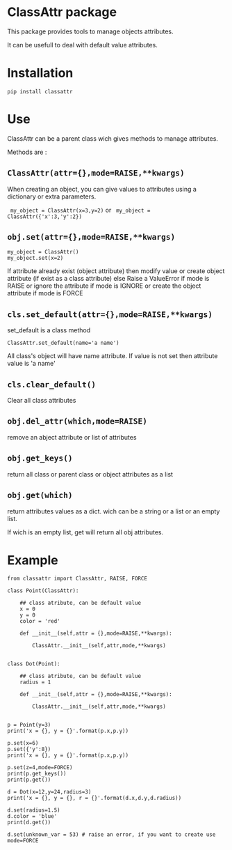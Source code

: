 # ClassAttr package

This package provides tools to manage objects attributes.

It can be usefull to deal with default value attributes.

# Installation

`pip install classattr`

# Use

ClassAttr can be a parent class wich gives methods to manage attributes.

Methods are : 

## `ClassAttr(attr={},mode=RAISE,**kwargs)`

When creating an object, you can give values to attributes using a dictionary or extra parameters.

` my_object = ClassAttr(x=3,y=2)`
or
` my_object = ClassAttr({'x':3,'y':2})`

## `obj.set(attr={},mode=RAISE,**kwargs)`

```
my_object = ClassAttr()
my_object.set(x=2)
```

If attribute already exist (object attribute) then modify value or create object attribute (if exist as a class attribute)
else Raise a ValueError if mode is RAISE or ignore the attribute if mode is IGNORE or create the object attribute if mode is FORCE

## `cls.set_default(attr={},mode=RAISE,**kwargs)`

set_default is a class method

```
ClassAttr.set_default(name='a name')
```

All class's object will have name attribute. If value is not set then attribute value is 'a name'

## `cls.clear_default()`

Clear all class attributes

##  `obj.del_attr(which,mode=RAISE)`

remove an abject attribute or list of attributes

## `obj.get_keys()`

return all class or parent class or object attributes as a list

## `obj.get(which)`

return attributes values as a dict.
wich can be a string or a list or an empty list.

If wich is an empty list, get will return all obj attributes.


# Example


```
from classattr import ClassAttr, RAISE, FORCE

class Point(ClassAttr):

    ## class atribute, can be default value
    x = 0
    y = 0
    color = 'red'

    def __init__(self,attr = {},mode=RAISE,**kwargs):

        ClassAttr.__init__(self,attr,mode,**kwargs)


class Dot(Point):

    ## class atribute, can be default value
    radius = 1

    def __init__(self,attr = {},mode=RAISE,**kwargs):

        ClassAttr.__init__(self,attr,mode,**kwargs)


p = Point(y=3)
print('x = {}, y = {}'.format(p.x,p.y))

p.set(x=6)
p.set({'y':8})
print('x = {}, y = {}'.format(p.x,p.y))

p.set(z=4,mode=FORCE)
print(p.get_keys())
print(p.get())

d = Dot(x=12,y=24,radius=3)
print('x = {}, y = {}, r = {}'.format(d.x,d.y,d.radius))

d.set(radius=1.5)
d.color = 'blue'
print(d.get())

d.set(unknown_var = 53) # raise an error, if you want to create use mode=FORCE
```

